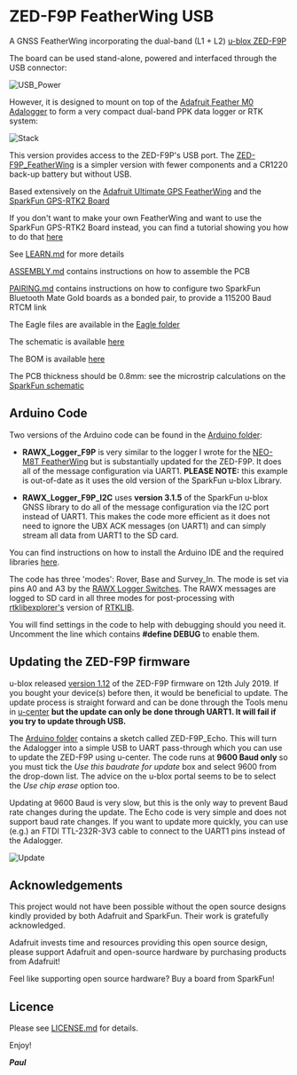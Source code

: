 # ZED-F9P FeatherWing USB

A GNSS FeatherWing incorporating the dual-band (L1 + L2) [u-blox ZED-F9P](https://www.u-blox.com/en/product/zed-f9p-module)

The board can be used stand-alone, powered and interfaced through the USB connector:

![USB_Power](./img/USB_Power.JPG)

However, it is designed to mount on top of the [Adafruit Feather M0 Adalogger](https://www.adafruit.com/products/2796)
to form a very compact dual-band PPK data logger or RTK system:

![Stack](./img/Stack.JPG)

This version provides access to the ZED-F9P's USB port. The [ZED-F9P_FeatherWing](https://github.com/PaulZC/ZED-F9P_FeatherWing) is a simpler version
with fewer components and a CR1220 back-up battery but without USB.

Based extensively on the [Adafruit Ultimate GPS FeatherWing](https://www.adafruit.com/product/3133) and the
[SparkFun GPS-RTK2 Board](https://www.sparkfun.com/products/15136)

If you don't want to make your own FeatherWing and want to use the SparkFun GPS-RTK2 Board instead, you can find a tutorial showing you how to do that
[here](https://github.com/PaulZC/F9P_RAWX_Logger)

See [LEARN.md](./LEARN.md) for more details

[ASSEMBLY.md](./ASSEMBLY.md) contains instructions on how to assemble the PCB

[PAIRING.md](./PAIRING.md) contains instructions on how to configure two SparkFun Bluetooth Mate Gold boards
as a bonded pair, to provide a 115200 Baud RTCM link

The Eagle files are available in the [Eagle folder](./Eagle)

The schematic is available [here](./Schematic.PNG)

The BOM is available [here](./BOM.pdf)

The PCB thickness should be 0.8mm: see the microstrip calculations on the [SparkFun schematic](https://cdn.sparkfun.com/assets/9/a/0/0/a/Qwiic_GPS-RTK2_-_ublox_ZED-F9P.pdf)

## Arduino Code


Two versions of the Arduino code can be found in the [Arduino folder](./Arduino):

- **RAWX_Logger_F9P** is very similar to the logger I wrote for the [NEO-M8T FeatherWing](https://github.com/PaulZC/NEO-M8T_GNSS_FeatherWing) but is substantially updated for the ZED-F9P. It does all of the message configuration via UART1. **PLEASE NOTE:** this example is out-of-date as it uses the old version of the SparkFun u-blox Library.

- **RAWX_Logger_F9P_I2C** uses **version 3.1.5** of the SparkFun u-blox GNSS library to do all of the message configuration via the I2C port instead of UART1. This makes
the code more efficient as it does not need to ignore the UBX ACK messages (on UART1) and can simply stream all data from UART1 to the SD card.

You can find instructions on how to install the Arduino IDE and the required libraries [here](https://github.com/PaulZC/F9P_RAWX_Logger/blob/master/SOFTWARE.md).

The code has three 'modes': Rover, Base and Survey_In. The mode is set via pins A0 and A3 by the [RAWX Logger Switches](https://github.com/PaulZC/RAWX_Logger_Switches). The RAWX
messages are logged to SD card in all three modes for post-processing with [rtklibexplorer's](https://rtklibexplorer.wordpress.com/) version of [RTKLIB](http://rtkexplorer.com/downloads/rtklib-code/).

You will find settings in the code to help with debugging should you need it. Uncomment the line which contains **#define DEBUG** to enable them.

## Updating the ZED-F9P firmware

u-blox released [version 1.12](https://www.u-blox.com/sites/default/files/UBX_F9_100_HPG_112_ZED_F9P.a26bfd58dfd11c233f8fdba6b99adc5a.bin) of the ZED-F9P firmware
on 12th July 2019. If you bought your device(s) before then, it would be beneficial to update. The update process is straight forward and can be done through
the Tools menu in [u-center](https://www.u-blox.com/en/product/u-center) **but the update can only be done through UART1. It will fail if you try to update through USB.**

The [Arduino folder](./Arduino) contains a sketch called ZED-F9P_Echo. This will turn the Adalogger into
a simple USB to UART pass-through which you can use to update the ZED-F9P using u-center. The code runs at **9600 Baud only** so you must tick the
_Use this baudrate for update_ box and select 9600 from the drop-down list. The advice on the u-blox portal seems to be to select the _Use chip erase_ option too.

Updating at 9600 Baud is very slow, but this is the only way to prevent Baud rate changes during the update. The Echo code is very simple and does not support
baud rate changes. If you want to update more quickly, you can use (e.g.) an FTDI TTL-232R-3V3 cable to connect to the UART1 pins instead of the Adalogger.

![Update](./img/Update.JPG)

## Acknowledgements

This project would not have been possible without the open source designs kindly provided by both Adafruit and SparkFun. Their work is gratefully acknowledged.

Adafruit invests time and resources providing this open source design, please support Adafruit and open-source hardware by purchasing products from Adafruit!

Feel like supporting open source hardware? Buy a board from SparkFun!

## Licence

Please see [LICENSE.md](./LICENSE.md) for details.

Enjoy!

**_Paul_**

